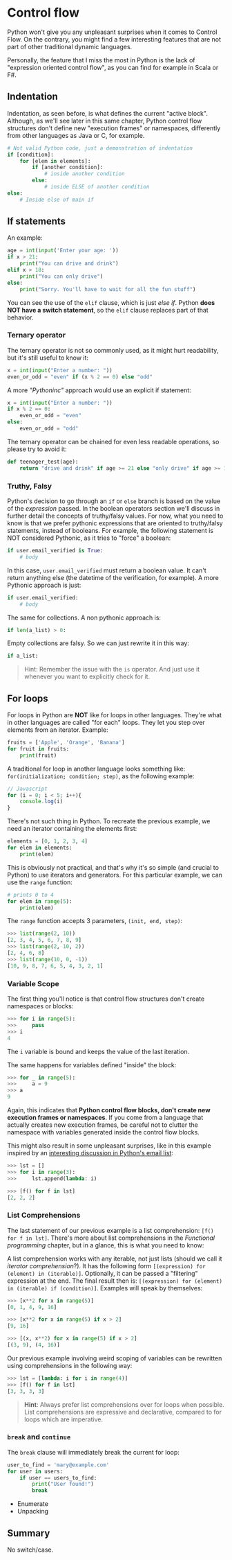 # Control flow

Python won't give you any unpleasant surprises when it comes to Control Flow. On the contrary, you might find a few interesting features that are not part of other traditional dynamic languages.

Personally, the feature that I miss the most in Python is the lack of "expression oriented control flow", as you can find for example in Scala or F#.

## Indentation

Indentation, as seen before, is what defines the current "active block". Although, as we'll see later in this same chapter, Python control flow structures don't define new "execution frames" or namespaces, differently from other languages as Java or C, for example.

```python
# Not valid Python code, just a demonstration of indentation
if [condition]:
    for [elem in elements]:
        if [another condition]:
            # inside another condition
        else:
            # inside ELSE of another condition
else:
    # Inside else of main if
```

## If statements

An example:

```python
age = int(input('Enter your age: '))
if x > 21:
    print("You can drive and drink")
elif x > 18:
    print("You can only drive")
else:
    print("Sorry. You'll have to wait for all the fun stuff")
```

You can see the use of the `elif` clause, which is just _else if_. Python **does NOT have a switch statement**, so the `elif` clause replaces part of that behavior.

### Ternary operator

The ternary operator is not so commonly used, as it might hurt readability, but it's still useful to know it:

```python
x = int(input("Enter a number: "))
even_or_odd = "even" if (x % 2 == 0) else "odd"
```

A more _"Pythoninc"_ approach would use an explicit if statement:

```python
x = int(input("Enter a number: "))
if x % 2 == 0:
    even_or_odd = "even"
else:
    even_or_odd = "odd"
```

The ternary operator can be chained for even less readable operations, so please try to avoid it:

```python
def teenager_test(age):
    return "drive and drink" if age >= 21 else "only drive" if age >= 18 else "Nothing fun"
```

### Truthy, Falsy

Python's decision to go through an `if` or `else` branch is based on the value of the _expression_ passed. In the boolean operators section we'll discuss in further detail the concepts of truthy/falsy values. For now, what you need to know is that we prefer pythonic expressions that are oriented to truthy/falsy statements, instead of booleans. For example, the following statement is NOT considered Pythonic, as it tries to "force" a boolean:

```python
if user.email_verified is True:
    # body
```

In this case, `user.email_verified` must return a boolean value. It can't return anything else (the datetime of the verification, for example). A more Pythonic approach is just:

```python
if user.email_verified:
    # body
```

The same for collections. A non pythonic approach is:

```python
if len(a_list) > 0:
```

Empty collections are falsy. So we can just rewrite it in this way:

```python
if a_list:
```
> Hint: Remember the issue with the `is` operator. And just use it whenever you want to explicitly check for it.

## For loops

For loops in Python are **NOT** like for loops in other languages. They're what in other languages are called "for each" loops. They let you step over elements from an iterator. Example:

```python
fruits = ['Apple', 'Orange', 'Banana']
for fruit in fruits:
    print(fruit)
```

A traditional for loop in another language looks something like: `for(initialization; condition; step)`, as the following example:

```javascript
// Javascript
for (i = 0; i < 5; i++){
    console.log(i)
}
```

There's not such thing in Python. To recreate the previous example, we need an iterator containing the elements first:

```python
elements = [0, 1, 2, 3, 4]
for elem in elements:
    print(elem)
```

This is obviously not practical, and that's why it's so simple (and crucial to Python) to use iterators and generators. For this particular example, we can use the `range` function:

```python
# prints 0 to 4
for elem in range(5):
    print(elem)
```

The `range` function accepts 3 parameters, `(init, end, step)`:

```python
>>> list(range(2, 10))
[2, 3, 4, 5, 6, 7, 8, 9]
>>> list(range(2, 10, 2))
[2, 4, 6, 8]
>>> list(range(10, 0, -1))
[10, 9, 8, 7, 6, 5, 4, 3, 2, 1]
```

### Variable Scope

The first thing you'll notice is that control flow structures don't create namespaces or blocks:

```python
>>> for i in range(5):
>>>     pass
>>> i
4
```

The `i` variable is bound and keeps the value of the last iteration.

The same happens for variables defined "inside" the block:

```python
>>> for _ in range(5):
>>>     a = 9
>>> a
9
```

Again, this indicates that **Python control flow blocks, don't create new execution frames or namespaces**. If you come from a language that actually creates new execution frames, be careful not to clutter the namespace with variables generated inside the control flow blocks.

This might also result in some unpleasant surprises, like in this example inspired by an [interesting discussion in Python's email list](https://mail.python.org/pipermail/python-ideas/2008-October/002109.html):

```python
>>> lst = []
>>> for i in range(3):
>>>     lst.append(lambda: i)

>>> [f() for f in lst]
[2, 2, 2]
```

### List Comprehensions

The last statement of our previous example is a list comprehension: `[f() for f in lst]`. There's more about list comprehensions in the *Functional programming* chapter, but in a glance, this is what you need to know:

A list comprehension works with any iterable, not just lists (should we call it *iterator comprehension*?). It has the following form `[(expression) for (element) in (iterable)]`. Optionally, it can be passed a "filtering" expression at the end. The final result then is: `[(expression) for (element) in (iterable) if (condition)]`. Examples will speak by themselves:


```python
>>> [x**2 for x in range(5)]
[0, 1, 4, 9, 16]

>>> [x**2 for x in range(5) if x > 2]
[9, 16]

>>> [(x, x**2) for x in range(5) if x > 2]
[(3, 9), (4, 16)]
```

Our previous example involving weird scoping of variables can be rewritten using comprehensions in the following way:

```python
>>> lst = [lambda: i for i in range(4)]
>>> [f() for f in lst]
[3, 3, 3, 3]
```

> **Hint**: Always prefer list comprehensions over for loops when possible. List comprehensions are expressive and declarative, compared to for loops which are imperative.

### `break` and `continue`

The `break` clause will immediately break the current for loop:

```python
user_to_find = 'mary@example.com'
for user in users:
    if user == users_to_find:
        print("User found!")
        break
```



* Enumerate
* Unpacking
## Summary

No switch/case.
